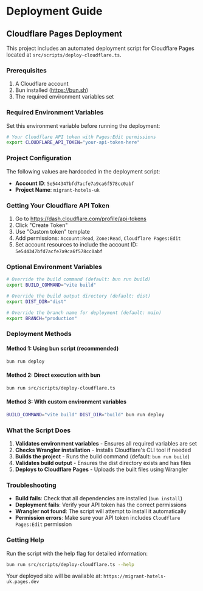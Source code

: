 # Deployment Guide

## Cloudflare Pages Deployment

This project includes an automated deployment script for Cloudflare Pages located at `src/scripts/deploy-cloudflare.ts`.

### Prerequisites

1. A Cloudflare account
2. Bun installed (https://bun.sh)
3. The required environment variables set

### Required Environment Variables

Set this environment variable before running the deployment:

```bash
# Your Cloudflare API token with Pages:Edit permissions
export CLOUDFLARE_API_TOKEN="your-api-token-here"
```

### Project Configuration

The following values are hardcoded in the deployment script:

- **Account ID**: `5e544347bfd7acfe7a9ca6f578cc0abf`
- **Project Name**: `migrant-hotels-uk`

### Getting Your Cloudflare API Token

1. Go to https://dash.cloudflare.com/profile/api-tokens
2. Click "Create Token"
3. Use "Custom token" template
4. Add permissions: `Account:Read`, `Zone:Read`, `Cloudflare Pages:Edit`
5. Set account resources to include the account ID: `5e544347bfd7acfe7a9ca6f578cc0abf`

### Optional Environment Variables

```bash
# Override the build command (default: bun run build)
export BUILD_COMMAND="vite build"

# Override the build output directory (default: dist)  
export DIST_DIR="dist"

# Override the branch name for deployment (default: main)
export BRANCH="production"
```

### Deployment Methods

#### Method 1: Using bun script (recommended)
```bash
bun run deploy
```

#### Method 2: Direct execution with bun
```bash
bun run src/scripts/deploy-cloudflare.ts
```

#### Method 3: With custom environment variables
```bash
BUILD_COMMAND="vite build" DIST_DIR="build" bun run deploy
```

### What the Script Does

1. **Validates environment variables** - Ensures all required variables are set
2. **Checks Wrangler installation** - Installs Cloudflare's CLI tool if needed
3. **Builds the project** - Runs the build command (default: `bun run build`)
4. **Validates build output** - Ensures the dist directory exists and has files
5. **Deploys to Cloudflare Pages** - Uploads the built files using Wrangler

### Troubleshooting

- **Build fails**: Check that all dependencies are installed (`bun install`)
- **Deployment fails**: Verify your API token has the correct permissions
- **Wrangler not found**: The script will attempt to install it automatically
- **Permission errors**: Make sure your API token includes `Cloudflare Pages:Edit` permission

### Getting Help

Run the script with the help flag for detailed information:

```bash
bun run src/scripts/deploy-cloudflare.ts --help
```

Your deployed site will be available at: `https://migrant-hotels-uk.pages.dev`